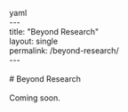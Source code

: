 yaml<br>---<br>title: "Beyond Research"<br>layout: single<br>permalink: /beyond-research/<br>---<br><br># Beyond Research<br><br>Coming soon.<br>
